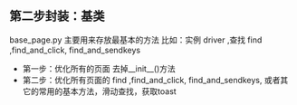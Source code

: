## 第二步封装：基类

base_page.py 主要用来存放最基本的方法 比如：实例 driver ,查找 find ,find_and_click, find_and_sendkeys

- 第一步：优化所有的页面 去掉__init__()方法
- 第二步：优化所有页面的 find ,find_and_click, find_and_sendkeys, 或者其它的常用的基本方法，滑动查找，获取toast